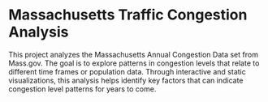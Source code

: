 # Massachusetts Traffic Congestion Analysis
This project analyzes the Massachusetts Annual Congestion Data set from Mass.gov. The goal is to explore patterns in congestion levels that relate to different time frames or population data. Through interactive and static visualizations, this analysis helps identify key factors that can indicate congestion level patterns for years to come.